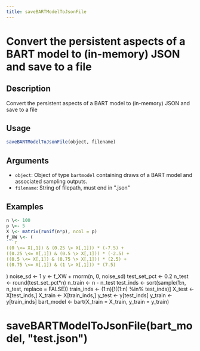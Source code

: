 ```yaml
---
title: saveBARTModelToJsonFile
---
```


# Convert the persistent aspects of a BART model to (in-memory) JSON and save to a file

## Description

Convert the persistent aspects of a BART model to (in-memory) JSON and save to a file

## Usage

```r
saveBARTModelToJsonFile(object, filename)
```

## Arguments

* `object`: Object of type `bartmodel` containing draws of a BART model and associated sampling outputs.
* `filename`: String of filepath, must end in ".json"

## Examples

```r
n \<- 100
p \<- 5
X \<- matrix(runif(n*p), ncol = p)
f_XW \<- (
```r
((0 \<= X[,1]) & (0.25 \> X[,1])) * (-7.5) + 
((0.25 \<= X[,1]) & (0.5 \> X[,1])) * (-2.5) + 
((0.5 \<= X[,1]) & (0.75 \> X[,1])) * (2.5) + 
((0.75 \<= X[,1]) & (1 \> X[,1])) * (7.5)
```
)
noise_sd \<- 1
y \<- f_XW + rnorm(n, 0, noise_sd)
test_set_pct \<- 0.2
n_test \<- round(test_set_pct*n)
n_train \<- n - n_test
test_inds \<- sort(sample(1:n, n_test, replace = FALSE))
train_inds \<- (1:n)[!((1:n) %in% test_inds)]
X_test \<- X[test_inds,]
X_train \<- X[train_inds,]
y_test \<- y[test_inds]
y_train \<- y[train_inds]
bart_model \<- bart(X_train = X_train, y_train = y_train)
# saveBARTModelToJsonFile(bart_model, "test.json")
```


